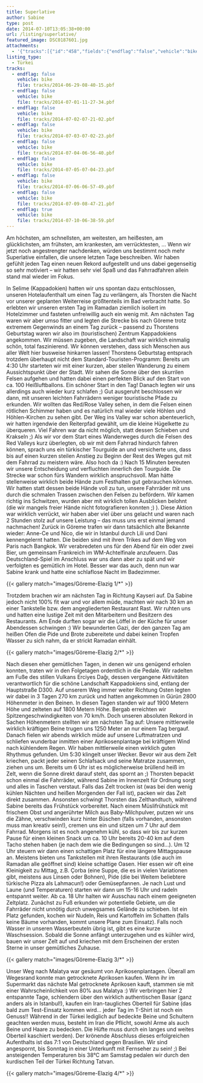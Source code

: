 ```yaml
---
title: Superlative
author: Sabine
type: post
date: 2014-07-10T13:05:38+00:00
url: /listing/superlative/
featured_image: DSC0187601.jpg
attachments:
  - '{"tracks":[{"id":"458","fields":{"endflag":"false","vehicle":"bike"}},{"id":"459","fields":{"endflag":"false","vehicle":"bike"}},{"id":"460","fields":{"endflag":"false","vehicle":"bike"}},{"id":"461","fields":{"endflag":"false","vehicle":"bike"}},{"id":"462","fields":{"endflag":"false","vehicle":"bike"}},{"id":"463","fields":{"endflag":"false","vehicle":"bike"}},{"id":"464","fields":{"endflag":"false","vehicle":"bike"}},{"id":"465","fields":{"endflag":"false","vehicle":"bike"}},{"id":"466","fields":{"endflag":"true","vehicle":"bike"}}]}'
listing_type:
  - Türkei
tracks:
  - endflag: false
    vehicle: bike
    file: tracks/2014-06-29-08-40-15.pbf
  - endflag: false
    vehicle: bike
    file: tracks/2014-07-01-11-27-34.pbf
  - endflag: false
    vehicle: bike
    file: tracks/2014-07-02-07-21-02.pbf
  - endflag: false
    vehicle: bike
    file: tracks/2014-07-03-07-02-23.pbf
  - endflag: false
    vehicle: bike
    file: tracks/2014-07-04-06-56-40.pbf
  - endflag: false
    vehicle: bike
    file: tracks/2014-07-05-07-04-23.pbf
  - endflag: false
    vehicle: bike
    file: tracks/2014-07-06-06-57-49.pbf
  - endflag: false
    vehicle: bike
    file: tracks/2014-07-09-08-47-21.pbf
  - endflag: true
    vehicle: bike
    file: tracks/2014-07-10-06-38-59.pbf
---
```

Am höchsten, am schnellsten, am weitesten, am heißesten, am glücklichsten, am frühsten, am krankesten, am verrücktesten, &#8230; Wenn wir jetzt noch angestrengter nachdenken, würden uns bestimmt noch mehr Superlative einfallen, die unsere letzten Tage beschreiben. Wir haben gefühlt jeden Tag einen neuen Rekord aufgestellt und uns dabei gegenseitig so sehr motiviert &#8211; wir hatten sehr viel Spaß und das Fahrradfahren allein stand mal wieder im Fokus.

In Selime (Kappadokien) hatten wir uns spontan dazu entschlossen, unseren Hotelaufenthalt um einen Tag zu verlängern, als Thorsten die Nacht vor unserer geplanten Weiterreise größtenteils im Bad verbracht hatte. So erlebten wir unseren ersten Tag im Ramadan ziemlich isoliert im Hotelzimmer und fasteten unfreiwillig auch ein wenig mit. Am nächsten Tag waren wir aber umso fitter und legten die Strecke bis nach Göreme trotz extremem Gegenwinds an einem Tag zurück &#8211; passend zu Thorstens Geburtstag waren wir also im (touristischen) Zentrum Kappadokiens angekommen. Wir müssen zugeben, die Landschaft war wirklich einmalig schön, total faszinierend. Wir können verstehen, dass sich Menschen aus aller Welt hier busweise hinkarren lassen! Thorstens Geburtstag entsprach trotzdem überhaupt nicht dem Standard-Touristen-Programm: Bereits um 4:30 Uhr starteten wir mit einer kurzen, aber steilen Wanderung zu einem Aussichtspunkt über der Stadt. Wir sahen die Sonne über den skurrilen Felsen aufgehen und hatten dabei einen perfekten Blick auf den Start von ca. 100 Heißluftballons. Ein schöner Start in den Tag! Danach legten wir uns allerdings auch wieder kurz schlafen ;) Gut ausgeruht beschlossen wir dann, mit unseren leichten Fahrrädern weniger touristische Pfade zu erkunden. Wir wollten das Red/Rose Valley sehen, in dem die Felsen einen rötlichen Schimmer haben und es natürlich mal wieder viele Höhlen und Höhlen-Kirchen zu sehen gibt. Der Weg ins Valley war schon abenteuerlich, wir hatten irgendwie den Reiterpfad gewählt, um die kleine Hügelkette zu überqueren. Viel Fahren war da nicht möglich, statt dessen Schieben und Krakseln ;) Als wir vor dem Start eines Wanderweges durch die Felsen des Red Valleys kurz überlegten, ob wir mit dem Fahrrad hindurch fahren können, sprach uns ein türkischer Tourguide an und versicherte uns, dass bis auf einen kurzen steilen Anstieg zu Beginn der Rest des Weges gut mit dem Fahrrad zu meistern wäre. Also hoch da :) Nach 15 Minuten bereuten wir unsere Entscheidung und verfluchten innerlich den Tourguide. Die Strecke war schon fürs Wandern wirklich anspruchsvoll. Man hätte stellenweise wirklich beide Hände zum Festhalten gut gebrauchen können. Wir hatten statt dessen beide Hände voll zu tun, unsere Fahrräder mit uns durch die schmalen Trassen zwischen den Felsen zu befördern. Wir kamen richtig ins Schwitzen, wurden aber mit wirklich tollen Ausblicken belohnt (die wir mangels freier Hände nicht fotografieren konnten ;) ). Diese Aktion war wirklich verrückt, wir haben aber viel über uns gelacht und waren nach 2 Stunden stolz auf unsere Leistung &#8211; das muss uns erst einmal jemand nachmachen! Zurück in Göreme trafen wir dann tatsächlich alte Bekannte wieder: Anne-Ce und Nico, die wir in Istanbul durch Lili und Dani kennengelernt hatten. Die beiden sind mit ihren Trikes auf dem Weg von Paris nach Bangkok. Wir verabredeten uns für den Abend für ein oder zwei Bier, um gemeinsam Frankreich im WM-Achtelfinale anzufeuern. Das Deutschland-Spiel im Anschluss war uns dann aber zu spät und wir verfolgten es gemütlich im Hotel. Besser war das auch, denn nun war Sabine krank und hatte eine schlaflose Nacht im Badezimmer.

{{< gallery match="images/Göreme-Elazig 1/*" >}}

Trotzdem brachen wir am nächsten Tag in Richtung Kayseri auf. Da Sabine jedoch nicht 100% fit war und vor allem müde, machten wir nach 30 km an einer Tankstelle bzw. dem angegliederten Restaurant Rast. Wir ruhten uns und hatten eine lustige Zeit mit den Mitarbeitern und Besitzern des Restaurants. Am Ende durften sogar wir die Löffel in der Küche für unser Abendessen schwingen :) Wir bewunderten Gazi, der den ganzen Tag am heißen Ofen die Pide und Brote zubereitete und dabei keinen Tropfen Wasser zu sich nahm, da er strickt Ramadan einhält.

{{< gallery match="images/Göreme-Elazig 2/*" >}}

Nach diesen eher gemütlichen Tagen, in denen wir uns genügend erholen konnten, traten wir in den Folgetagen ordentlich in die Pedale. Wir radelten am Fuße des stillen Vulkans Erciyes Dağı, dessen vergangene Aktivitäten verantwortlich für die schöne Landschaft Kappadokiens sind, entlang der Hauptstraße D300. Auf unserem Weg immer weiter Richtung Osten legten wir dabei in 3 Tagen 270 km zurück und hatten angekommen in Gürün 2800 Höhenmeter in den Beinen. In diesen Tagen standen wir auf 1900 Metern Höhe und zelteten auf 1800 Metern Höhe. Bergab erreichten wir Spitzengeschwindigkeiten von 70 km/h. Doch unseren absoluten Rekord in Sachen Höhenmetern stellten wir am nächsten Tag auf: Unsere mittlerweile wirklich kräftigen Beine trugen uns 1250 Meter an nur einem Tag bergauf. Danach fielen wir abends wirklich müde auf unsere Luftmatratzen und schliefen wunderbar inmitten einer Aprikosenplantage bei kräftigem Wind nach kühlendem Regen. Wir haben mittlerweile einen wirklich guten Rhythmus gefunden. Um 5:30 klingelt unser Wecker. Bevor wir aus dem Zelt kriechen, packt jeder seinen Schlafsack und seine Matratze zusammen, ziehen uns um. Bereits um 6 Uhr ist es möglicherweise brüllend heiß im Zelt, wenn die Sonne direkt darauf steht, das spornt an ;) Thorsten bepackt schon einmal die Fahrräder, während Sabine im Innenzelt für Ordnung sorgt und alles in Taschen verstaut. Falls das Zelt trocken ist (was bei den wenig kühlen Nächten und heißen Morgenden der Fall ist), packen wir das Zelt direkt zusammen. Ansonsten schwingt Thorsten das Zelthandtuch, während Sabine bereits das Frühstück vorbereitet. Nach einem Müslifrühstück mit frischem Obst und angerührter Milch aus Baby-Milchpulver, putzen wir uns die Zähne, verschwinden kurz hinter Büschen (falls vorhanden, ansonsten muss man kreativ sein!), cremen uns ein und sitzen um 7 Uhr auf dem Fahrrad. Morgens ist es noch angenehm kühl, so dass wir bis zur kurzen Pause für einen kleinen Snack um ca. 10 Uhr bereits 20-40 km auf dem Tacho stehen haben (je nach dem wie die Bedingungen so sind&#8230;). Um 12 Uhr steuern wir dann einen schattigen Platz für eine längere Mittagspause an. Meistens bieten uns Tankstellen mit ihren Restaurants (die auch im Ramadan alle geöffnet sind) kleine schattige Oasen. Hier essen wir oft eine Kleinigkeit zu Mittag, z.B. Çorba (eine Suppe, die es in vielen Variationen gibt, meistens aus Linsen oder Bohnen), Pide (die bei Weitem beliebtere türkische Pizza als Lahmacun!) oder Gemüsepfannen. Je nach Lust und Laune (und Temperaturen) starten wir dann um 15-16 Uhr und radeln entspannt weiter. Ab ca. 18 Uhr halten wir Ausschau nach einem geeigneten Zeltplatz. Zunächst zu Fuß erkunden wir potentielle Gebiete, um die Fahrräder nicht unnötig durch unwegsames Gelände zu schieben. Ist ein Platz gefunden, kochen wir Nudeln, Reis und Kartoffeln im Schatten (falls keine Bäume vorhanden, kommt unsere Plane zum Einsatz). Falls noch Wasser in unseren Wasserbeuteln übrig ist, gibt es eine kurze Waschsession. Sobald die Sonne anfängt unterzugehen und es kühler wird, bauen wir unser Zelt auf und kriechen mit dem Erscheinen der ersten Sterne in unser gemütliches Zuhause.

{{< gallery match="images/Göreme-Elazig 3/*" >}}

Unser Weg nach Malatya war gesäumt von Aprikosenplantagen. Überall am Wegesrand konnte man getrocknete Aprikosen kaufen. Wenn ihr im Supermarkt das nächste Mal getrocknete Aprikosen kauft, stammen sie mit einer Wahrscheinlichkeit von 80% aus Malatya :) Wir verbringen hier 2 entspannte Tage, schlendern über den wirklich authentischen Basar (ganz anders als in Istanbul!), kaufen ein Iran-taugliches Oberteil für Sabine (das bald zum Test-Einsatz kommen wird&#8230; jeder Tag im T-Shirt ist noch ein Genuss!! Während in der Türkei lediglich auf bedeckte Beine und Schultern geachten werden muss, besteht im Iran die Pflicht, sowohl Arme als auch Beine und Haare zu bedecken. Die Hüfte muss durch ein langes und weites Oberteil kaschiert werden). Der krönende Abschluss dieses erfolgreichen Aufenthalts ist das 7:1 von Deutschland gegen Brasilien. Wir sind angespornt, bis Sonntag in einer Unterkunft mit Fernseher zu sein! ;) Bei ansteigenden Temperaturen bis 38°C am Samstag pedalen wir durch den kurdischen Teil der Türkei Richtung Tatvan.

{{< gallery match="images/Göreme-Elazig 4/*" >}}